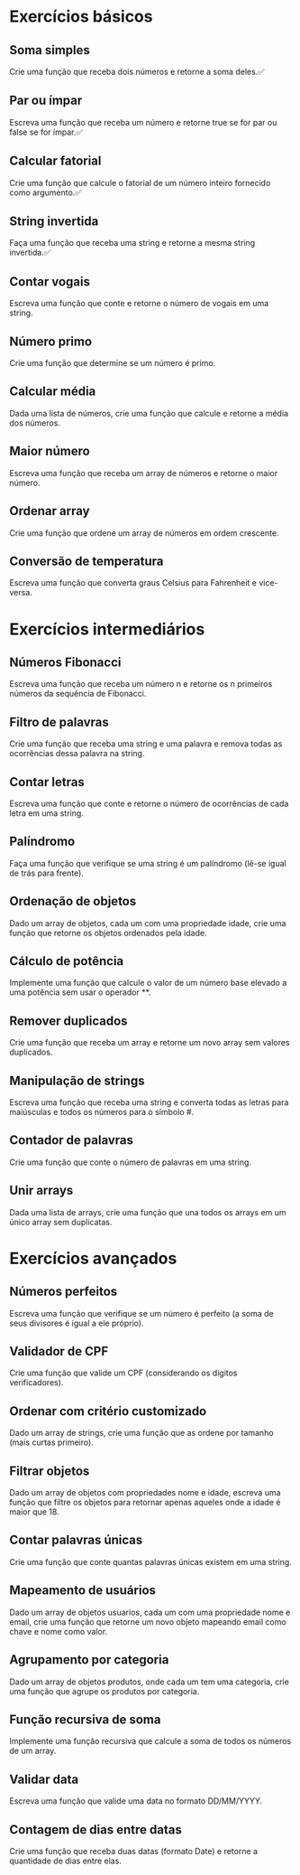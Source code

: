 # Exercícios básicos

## Soma simples
Crie uma função que receba dois números e retorne a soma deles.✅

## Par ou ímpar
Escreva uma função que receba um número e retorne true se for par ou false se for ímpar.✅

## Calcular fatorial
Crie uma função que calcule o fatorial de um número inteiro fornecido como argumento.✅

## String invertida
Faça uma função que receba uma string e retorne a mesma string invertida.✅

## Contar vogais
Escreva uma função que conte e retorne o número de vogais em uma string.

## Número primo
Crie uma função que determine se um número é primo.

## Calcular média
Dada uma lista de números, crie uma função que calcule e retorne a média dos números.

## Maior número
Escreva uma função que receba um array de números e retorne o maior número.

## Ordenar array
Crie uma função que ordene um array de números em ordem crescente.

## Conversão de temperatura
Escreva uma função que converta graus Celsius para Fahrenheit e vice-versa.

# Exercícios intermediários

## Números Fibonacci
Escreva uma função que receba um número n e retorne os n primeiros números da sequência de Fibonacci.

## Filtro de palavras
Crie uma função que receba uma string e uma palavra e remova todas as ocorrências dessa palavra na string.

## Contar letras
Escreva uma função que conte e retorne o número de ocorrências de cada letra em uma string.

## Palíndromo
Faça uma função que verifique se uma string é um palíndromo (lê-se igual de trás para frente).

## Ordenação de objetos
Dado um array de objetos, cada um com uma propriedade idade, crie uma função que retorne os objetos ordenados pela idade.

## Cálculo de potência
Implemente uma função que calcule o valor de um número base elevado a uma potência sem usar o operador **.

## Remover duplicados
Crie uma função que receba um array e retorne um novo array sem valores duplicados.

## Manipulação de strings
Escreva uma função que receba uma string e converta todas as letras para maiúsculas e todos os números para o símbolo #.

## Contador de palavras
Crie uma função que conte o número de palavras em uma string.

## Unir arrays
Dada uma lista de arrays, crie uma função que una todos os arrays em um único array sem duplicatas.

# Exercícios avançados

## Números perfeitos
Escreva uma função que verifique se um número é perfeito (a soma de seus divisores é igual a ele próprio).

## Validador de CPF
Crie uma função que valide um CPF (considerando os dígitos verificadores).

## Ordenar com critério customizado
Dado um array de strings, crie uma função que as ordene por tamanho (mais curtas primeiro).

## Filtrar objetos
Dado um array de objetos com propriedades nome e idade, escreva uma função que filtre os objetos para retornar apenas aqueles onde a idade é maior que 18.

## Contar palavras únicas
Crie uma função que conte quantas palavras únicas existem em uma string.

## Mapeamento de usuários
Dado um array de objetos usuarios, cada um com uma propriedade nome e email, crie uma função que retorne um novo objeto mapeando email como chave e nome como valor.

## Agrupamento por categoria
Dado um array de objetos produtos, onde cada um tem uma categoria, crie uma função que agrupe os produtos por categoria.

## Função recursiva de soma
Implemente uma função recursiva que calcule a soma de todos os números de um array.

## Validar data
Escreva uma função que valide uma data no formato DD/MM/YYYY.

## Contagem de dias entre datas
Crie uma função que receba duas datas (formato Date) e retorne a quantidade de dias entre elas.